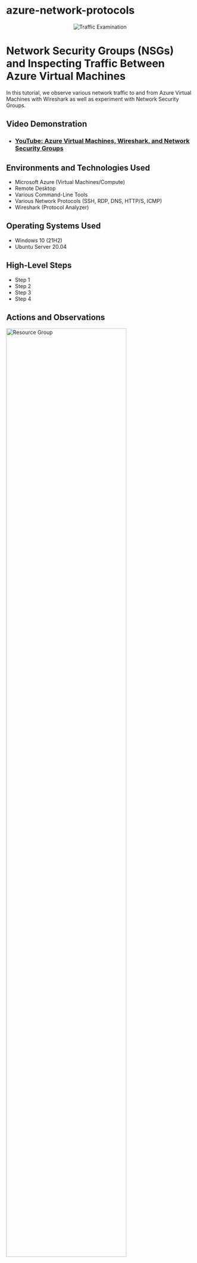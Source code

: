 # azure-network-protocols

<p align="center">
<img src="https://i.imgur.com/Ua7udoS.png" alt="Traffic Examination"/>
</p>

<h1>Network Security Groups (NSGs) and Inspecting Traffic Between Azure Virtual Machines</h1>
In this tutorial, we observe various network traffic to and from Azure Virtual Machines with Wireshark as well as experiment with Network Security Groups. <br />


<h2>Video Demonstration</h2>

- ### [YouTube: Azure Virtual Machines, Wireshark, and Network Security Groups](https://www.youtube.com)

<h2>Environments and Technologies Used</h2>

- Microsoft Azure (Virtual Machines/Compute)
- Remote Desktop
- Various Command-Line Tools
- Various Network Protocols (SSH, RDP, DNS, HTTP/S, ICMP)
- Wireshark (Protocol Analyzer)

<h2>Operating Systems Used </h2>

- Windows 10 (21H2)
- Ubuntu Server 20.04

<h2>High-Level Steps</h2>

- Step 1
- Step 2
- Step 3
- Step 4

<h2>Actions and Observations</h2>

<p>
<img src="https://i.imgur.com/ONhk5Gl.png" height="80%" width="80%" alt="Resource Group"/>
</p>
<p>
First, we create our first Resource Group called AZ-Compute-Network where all of our resources will be stored.
</p>
<br />

<p>
<img src="https://i.imgur.com/ywrHP61.png" height="80%" width="80%" alt="Virtual Machine"/>
</p>
<p>
Here we are going to create our first virtual machine within Azure. Our first virtual machine is going to be a Windows 10 VM called VM1, and the username is going to be my first name and last initial, "NicholasV".
</p>
<br />

<p>
<img src="https://i.imgur.com/zLY0QZJ.png" height="80%" width="80%" alt="Linux Virtual Machine"/>
</p>
<p>
Next, we are going to create a Linux Virtual Machine using the Ubuntu Server, and make sure we are on the sane virtual network as VM1 in the following step.
</p>
<br />

<p>
<img src="https://i.imgur.com/nb4LZmG.png" height="80%" width="80%" alt="VM1 vnet"/>
</p>
<p>
Virtual Network VM1, make sure VM2 is on the same network as VM1 by selecting, "VM1-vnet/default". This step is important as we will be able to analyze the traffic on the same network when we ping VM2's private IP Address and view it through <a href=https://www.wireshark.org/download.html>Wireshark</a> the traffic analyzer tool which we will download in a future step.
</p>
<br />

<p>
<img src="https://i.imgur.com/yqwKQqO.png" height="80%" width="80%" alt="VM1 Public IP Address"/>
</p>
<p>
Now that we have created our virtual machines, we can go ahead inside Microsoft Azure and click on VM1's virtual machine, and look for VM1's public IP address. We're going to need this to remotely log into VM1's virtual machine using Microsoft Remote Desktop on Mac which you can download for free inside the App Store. After Microsoft Remote Desktop has finished downloading, we will now open it, copy and paste the public IP address into the "PC name" section in the following step.
</p>
<br />

<p>
<img src="https://i.imgur.com/ygwJjhw.png" height="80%" width="80%" alt="Microsoft Remote Desktop settings"/>
</p>
<p>
While we still have Microsoft Remote Desktop open, we want to make sure everything is set up as is inside the screenshot and click add. Double check that you have the correct public IP address so that we can connect to our Windows virtual machine.
</p>
<br />

<p>
<img src="https://i.imgur.com/43MprWM.png" height="80%" width="80%" alt="Remote Desktop username and password"/>
</p>
<p>
Enter your username and password that you created in Microsoft Azure and click connect, mine is my first name and last initial.
</p>
<br />

<p>
<img src="https://i.imgur.com/fobm1Z9.png" height="80%" width="80%" alt="Windows loading screen"/>
</p>
<p>
<p>After you have entered your credentials successfully, you should see the loading screen on the Windows virtual machine showing your username that you created. In this example, my first name and last initial.</p>
</p>
<br />

<p>
<img src="https://i.imgur.com/PYXDTAH.png" height="80%" width="80%" alt="Wireshark website"/>
</p>
<p>
Now that we are logged in the Windows 10 virtual machine, it's time to download Wireshark. Download and install the "Windows Intel Installer" version in your Windows 10 virtual machine.
</p>
<br />

<p>
<img src="https://i.imgur.com/ITyDstg.png" height="80%" width="80%" alt="private IP address for virtual machine 2"/>
</p>
<p>
After Wireshark has been downloaded and installed, we're going to go back to Microsoft Azure and inside of your Resource Group, click on the second virtual machine that we created earlier, look for the Networking tab, and click on it and take note of the private IP address. In this example, it will be 10.0.0.5. We're going to analyze the traffic inside Wireshark when we ping this address from our first virtual machine (VM1) that we created.
</p>
<br />

<p>
<img src="https://i.imgur.com/TDhxFWt.png" height="80%" width="80%" alt="Wireshark traffic analyzer"/>
</p>
<p>
Next, we will open Wireshark and filter the traffic by ICMP (Internet Control Messaging Protocol) a protocol that devices within a network use to communicate problems with data transmission. I have opened Command Prompt inside of our virtual machine with wireshark installed. If you look carefully, I have set a perpetual ping from VM1 to VM2's private IP address inside of Command Prompt and you can see the requests and replies under the info section inside of Wireshark. This indicates that our virtual machine is receiving the data packets on the network.
</p>
<br />

<p>
<img src="https://i.imgur.com/og8xaPY.png" height="80%" width="80%" alt="Virtual Machine 2 Network settings inside of Azure"/>
</p>
<p>
While our virtual machine (VM1) continues to send pings to VM2's private IP address, we're going to head back into Microsoft Azure and click on VM2, and go to Settings, and click on Network. We are going to add an Inbound Rule, this is where we are going to set up our firewall inside of our NSG (Network Security Group) to block any incoming traffic to VM2's IP address. 
</p>
<br />

<p>
<img src="https://i.imgur.com/4mSBFId.png" height="80%" width="80%" alt="Network Security Rule"/>
</p>
<p>
This is where we are going to set up our Inbound Network Security Rule. This allows for us to customize our firewall settings based on the protocol we choose, in this case, we will set it up based off of the ICMP protocol since that is the protocol we have filtered our traffic by inside of Wireshark so we can actually analyze and view the data. Since we don't want any traffic going to VM2's private IP address, we are going to set our Action to Deny inside of our Inbound Network Security Rule to block any traffic going to that IP address. We are also going to set the priority to 200 so that it's top priority over the other rules, set up a custom name for our inbound rule just so we have a description of what our custom rule entails.
</p>
<br />

<p>
<img src="https://i.imgur.com/JUTu1dG.png" height="80%" width="80%" alt="Inbound Rule Priority"/>
</p>
<p>
After we have successfully set up our custom firewall settings, you can see based on the category what each custom rule is set to based on how we set everything up from our previous example. If we head over to Wireshark, we should now see the traffic being blocked inside of the traffic analyzer and see that there isn't a reply from VM2 in the following example.
</p>
<br />

<p>
<img src="https://i.imgur.com/7leb5fN.png" height="80%" width="80%" alt="Wireshark analyzer showing no response from virtual machine 2"/>
</p>
<p>
As previously discussed, if you take a look at Command Prompt, it says, "Request timed out", and in Wireshark, it says "no response found!". This means that our firewall is active and VM2 is no longer replying back to any pings to its private IP address because our firewall settings that we set up earlier has blocked and denied that traffic. 
</p>
<br />

<p>
<img src="https://i.imgur.com/AODyiJh.png" height="80%" width="80%" alt="Inbound Security Rule settings inside of Azure"/>
</p>
<p>
If we head back to our Inbound Security Rule where we set up our firewall, when we set the action to Allow, VM2 can now start receiving ping requests to its private IP address again.
<img src="https://i.imgur.com/mdkCd5Y.png" height ="80%" width="80%" alt="Wireshark"/>
</p>
<br />
<br />

<p>
<img src="https://i.imgur.com/z5FZSba.png" height="80%" width="80%" alt="Remote Linux Secure Shell"/>
</p>
<p>
In this step, we're going to go over the SSH protocol, port 22. This allows us to login to a remote server to execute commands and data transfer from one machine to another machine. We created a Linux virtual machine using the Ubuntu server inside of our Azure setup. In this example we remotely login to VM2's secure shell and if you remember from our previous setup for this VM, the username that we created was guest123. We're going to go ahead and filter the traffic inside of Wireshark to port 22 so we can analyze the traffic in for this protocol in the next steps.
</p>
<br />

<p>
<img src="" height="80%" width="80%" alt=""/>
</p>
<p>

</p>
<br />

<p>
<img src="" height="80%" width="80%" alt=""/>
</p>
<p>

</p>
<br />

<p>
<img src="" height="80%" width="80%" alt=""/>
</p>
<p>

</p>
<br />

<p>
<img src="" height="80%" width="80%" alt=""/>
</p>
<p>

</p>
<br />

